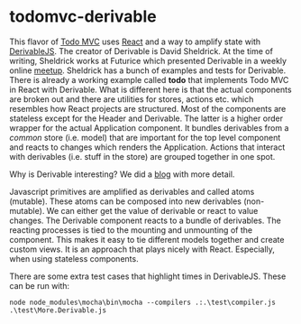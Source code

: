 # todomvc-derivable
This flavor of [Todo MVC](http://todomvc.com/) uses [React](https://facebook.github.io/react/) and a way to amplify state with [DerivableJS](https://github.com/ds300/derivablejs).  The creator of Derivable is David Sheldrick.  At the time of writing, Sheldrick works at Futurice which presented Derivable in a weekly online [meetup](https://www.youtube.com/watch?v=NmHRcC_l-14).  Sheldrick has a bunch of examples and tests for Derivable.  There is already a working example called **todo** that implements Todo MVC in React with Derivable.  What is different here is that the actual components are broken out and there are utilities for stores, actions etc. which resembles how React projects are structured.   Most of the components are stateless except for the Header and Derivable.  The latter is a higher order wrapper for the actual Application component.  It bundles derivables from a _common_ store (i.e. model) that are important for the top level component and reacts to changes which renders the Application.  Actions that interact with derivables (i.e. stuff in the store) are grouped together in one spot.

Why is Derivable interesting?  We did a [blog](https://medium.com/@matthew47671280/derivablejs-and-reactjs-63dcaf064117#.wqc7i4f9n) with more detail.

Javascript primitives are amplified as derivables and called atoms (mutable).  These atoms can be composed into new derivables (non-mutable).  We can either get the value of derivable or react to value changes.  The Derivable component reacts to a bundle of derivables.  The reacting processes is tied to the mounting and unmounting of the component.  This makes it easy to tie different models together and create custom views.  It is an approach that plays nicely with React.  Especially, when using stateless components.

There are some extra test cases that highlight times in DerivableJS.  These can be run with:

    node node_modules\mocha\bin\mocha --compilers .:.\test\compiler.js .\test\More.Derivable.js

